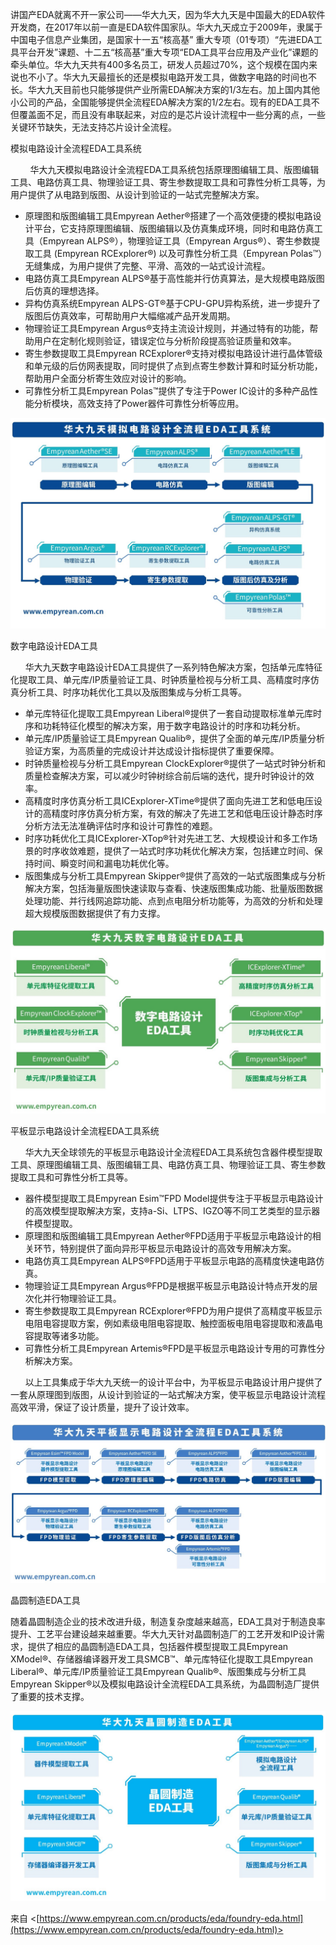 讲国产EDA就离不开一家公司——华大九天，因为华大九天是中国最大的EDA软件开发商，在2017年以前一直是EDA软件国家队。华大九天成立于2009年，隶属于中国电子信息产业集团，是国家十一五“核高基” 重大专项（01专项）“先进EDA工具平台开发”课题、十二五“核高基”重大专项“EDA工具平台应用及产业化”课题的牵头单位。华大九天共有400多名员工，研发人员超过70%，这个规模在国内来说也不小了。华大九天最擅长的还是模拟电路开发工具，做数字电路的时间也不长。华大九天目前也只能够提供产业所需EDA解决方案的1/3左右。加上国内其他小公司的产品，全国能够提供全流程EDA解决方案的1/2左右。现有的EDA工具不但覆盖面不足，而且没有串联起来，对应的是芯片设计流程中一些分离的点，一些关键环节缺失，无法支持芯片设计全流程。

模拟电路设计全流程EDA工具系统

        华大九天模拟电路设计全流程EDA工具系统包括原理图编辑工具、版图编辑工具、电路仿真工具、物理验证工具、寄生参数提取工具和可靠性分析工具等，为用户提供了从电路到版图、从设计到验证的一站式完整解决方案。

- 原理图和版图编辑工具Empyrean Aether®搭建了一个高效便捷的模拟电路设计平台，它支持原理图编辑、版图编辑以及仿真集成环境，同时和电路仿真工具（Empyrean ALPS®），物理验证工具（Empyrean Argus®）、寄生参数提取工具 (Empyrean RCExplorer®) 以及可靠性分析工具（Empyrean Polas™）无缝集成，为用户提供了完整、平滑、高效的一站式设计流程。
- 电路仿真工具Empyrean ALPS®基于高性能并行仿真算法，是大规模电路版图后仿真的理想选择。
- 异构仿真系统Empyrean ALPS-GT®基于CPU-GPU异构系统，进一步提升了版图后仿真效率，可帮助用户大幅缩减产品开发周期。
- 物理验证工具Empyrean Argus®支持主流设计规则，并通过特有的功能，帮助用户在定制化规则验证，错误定位与分析阶段提高验证质量和效率。
- 寄生参数提取工具Empyrean RCExplorer®支持对模拟电路设计进行晶体管级和单元级的后仿网表提取，同时提供了点到点寄生参数计算和时延分析功能，帮助用户全面分析寄生效应对设计的影响。
- 可靠性分析工具Empyrean Polas™提供了专注于Power IC设计的多种产品性能分析模块，高效支持了Power器件可靠性分析等应用。

![](attachments/华大九天/deeba74757deb84fc2756d827fd05c24_MD5.jpg)

数字电路设计EDA工具

      华大九天数字电路设计EDA工具提供了一系列特色解决方案，包括单元库特征化提取工具、单元库/IP质量验证工具、时钟质量检视与分析工具、高精度时序仿真分析工具、时序功耗优化工具以及版图集成与分析工具等。

- 单元库特征化提取工具Empyrean Liberal®提供了一套自动提取标准单元库时序和功耗特征化模型的解决方案，用于数字电路设计的时序和功耗分析。
- 单元库/IP质量验证工具Empyrean Qualib®，提供了全面的单元库/IP质量分析验证方案，为高质量的完成设计并达成设计指标提供了重要保障。
- 时钟质量检视与分析工具Empyrean ClockExplorer®提供了一站式时钟分析和质量检查解决方案，可以减少时钟树综合前后端的迭代，提升时钟设计的效率。
- 高精度时序仿真分析工具ICExplorer-XTime®提供了面向先进工艺和低电压设计的高精度时序仿真分析方案，有效的解决了先进工艺和低电压设计静态时序分析方法无法准确评估时序和设计可靠性的难题。
- 时序功耗优化工具ICExplorer-XTop®针对先进工艺、大规模设计和多工作场景的时序收敛难题，提供了一站式时序功耗优化解决方案，包括建立时间、保持时间、瞬变时间和漏电功耗优化等。
- 版图集成与分析工具Empyrean Skipper®提供了高效的一站式版图集成与分析解决方案，包括海量版图快速读取与查看、快速版图集成功能、批量版图数据处理功能、并行线网追踪功能、点到点电阻分析功能等，为高效的分析和处理超大规模版图数据提供了有力支撑。

![](attachments/华大九天/5d4b6d55fed0c6e61b67af968621e133_MD5.jpg)

平板显示电路设计全流程EDA工具系统

      华大九天全球领先的平板显示电路设计全流程EDA工具系统包含器件模型提取工具、原理图编辑工具、版图编辑工具、电路仿真工具、物理验证工具、寄生参数提取工具和可靠性分析工具等。

- 器件模型提取工具Empyrean Esim™FPD Model提供专注于平板显示电路设计的高效模型提取解决方案，支持a-Si、LTPS、IGZO等不同工艺类型的显示器件模型提取。
- 原理图和版图编辑工具Empyrean Aether®FPD适用于平板显示电路设计的相关环节，特别提供了面向异形平板显示电路设计的高效专用解决方案。
- 电路仿真工具Empyrean ALPS®FPD适用于平板显示电路的高精度快速电路仿真。
- 物理验证工具Empyrean Argus®FPD是根据平板显示电路设计特点开发的层次化并行物理验证工具。
- 寄生参数提取工具Empyrean RCExplorer®FPD为用户提供了高精度平板显示电阻电容提取方案，例如素级电阻电容提取、触控面板电阻电容提取和液晶电容提取等诸多功能。
- 可靠性分析工具Empyrean Artemis®FPD是平板显示电路设计专用的可靠性分析解决方案。

      以上工具集成于华大九天统一的设计平台中，为平板显示电路设计用户提供了一套从原理图到版图，从设计到验证的一站式解决方案，使平板显示电路设计流程高效平滑，保证了设计质量，提升了设计效率。

![](attachments/华大九天/c2548ac1539d9b26b4aebeb14bc586b7_MD5.jpg)

晶圆制造EDA工具

随着晶圆制造企业的技术改进升级，制造复杂度越来越高，EDA工具对于制造良率提升、工艺平台建设越来越重要。华大九天针对晶圆制造厂的工艺开发和IP设计需求，提供了相应的晶圆制造EDA工具，包括器件模型提取工具Empyrean XModel®、存储器编译器开发工具SMCB™、单元库特征化提取工具Empyrean Liberal®、单元库/IP质量验证工具Empyrean Qualib®、版图集成与分析工具Empyrean Skipper®以及模拟电路设计全流程EDA工具系统，为晶圆制造厂提供了重要的技术支撑。

![](attachments/华大九天/967147e8f99a17dd342f6b34e4b1972d_MD5.jpg)

来自 <[https://www.empyrean.com.cn/products/eda/foundry-eda.html](https://www.empyrean.com.cn/products/eda/foundry-eda.html)>


